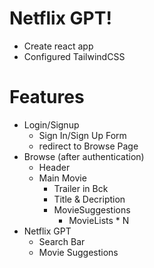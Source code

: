 # Netflix GPT!

- Create react app
- Configured TailwindCSS



# Features
- Login/Signup
    - Sign In/Sign Up Form
    - redirect to Browse Page
- Browse (after authentication)
    - Header
    - Main Movie
        - Trailer in Bck
        - Title & Decription
        - MovieSuggestions
            - MovieLists * N
- Netflix GPT
    - Search Bar
    - Movie Suggestions